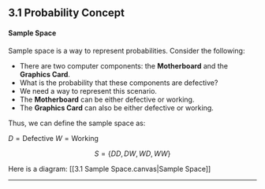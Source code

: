 ## 3.1 Probability Concept  

#### Sample Space  

Sample space is a way to represent probabilities. Consider the following:  

- There are two computer components: the **Motherboard** and the **Graphics Card**.  
- What is the probability that these components are defective?  
- We need a way to represent this scenario.  
- The **Motherboard** can be either defective or working.  
- The **Graphics Card** can also be either defective or working.  

Thus, we can define the sample space as:  

$D = \text{Defective}$
$W = \text{Working}$

$$S = \{DD, DW, WD, WW\}$$  

Here is a diagram: [[3.1 Sample Space.canvas|Sample Space]]

---

